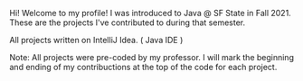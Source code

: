 Hi! Welcome to my profile! I was introduced to Java @ SF State in Fall 2021. These are the projects I've contributed to during that semester.

All projects written on IntelliJ Idea. ( Java IDE )

Note: All projects were pre-coded by my professor.
I will mark the beginning and ending of my contribuctions at the top of the code for each project.
